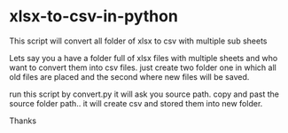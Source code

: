 # xlsx-to-csv-in-python


This script will convert all folder of xlsx to csv with multiple sub sheets

Lets say you a have a folder full of xlsx files with multiple sheets and who want to convert them into csv files.
just create two folder one in which all old files are placed and the second where new files will be saved.

run this script by convert.py it will ask you source path. copy and past the source folder path.. it will create csv and stored them into new folder.

Thanks
